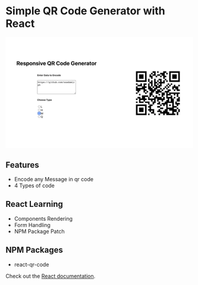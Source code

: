 # Simple QR Code Generator with React

![Game Gif](/src/demo-img.png)


## Features
- Encode any Message in qr code
- 4 Types of code

## React Learning
- Components Rendering
- Form Handling
- NPM Package Patch

## NPM Packages
- react-qr-code

Check out the [React documentation](https://reactjs.org/).

